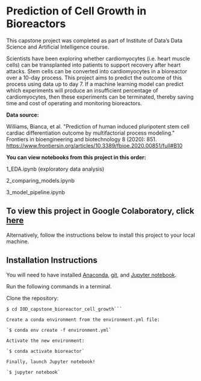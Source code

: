           

# Prediction of Cell Growth in Bioreactors

This capstone project was completed as part of Institute of Data’s Data Science and Artificial Intelligence course.

Scientists have been exploring whether cardiomyocytes (i.e. heart muscle cells) can be transplanted into patients to support recovery after heart attacks. Stem cells can be converted into cardiomyocytes in a bioreactor over a 10-day process. This project aims to predict the outcome of this process using data up to day 7. If a machine learning model can predict which experiments will produce an insufficient percentage of cardiomyocytes, then these experiments can be terminated, thereby saving time and cost of operating and monitoring bioreactors.

**Data source:**

Williams, Bianca, et al. "Prediction of human induced pluripotent stem cell cardiac differentiation outcome by multifactorial process modeling." Frontiers in bioengineering and biotechnology 8 (2020): 851. https://www.frontiersin.org/articles/10.3389/fbioe.2020.00851/full#B10

**You can view notebooks from this project in this order:**

1_EDA.ipynb (exploratory data analysis)

2_comparing_models.ipynb

3_model_pipeline.ipynb

## To view this project in Google Colaboratory, click [here](https://colab.research.google.com/github/avani-bhojwani/IOD_capstone_bioreactor/blob/master)

Alternatively, follow the instructions below to install this project to your local machine.

## Installation Instructions

You will need to have installed [Anaconda](https://www.anaconda.com/distribution/), [git](https://git-scm.com/), and [Jupyter notebook](https://test-jupyter.readthedocs.io/en/latest/install.html).

Run the following commands in a terminal.

Clone the repository:

```$ git clone https://github.com/avani-bhojwani/IOD_capstone_bioreactor.git
$ cd IOD_capstone_bioreactor_cell_growth```

Create a conda environment from the environment.yml file:

`$ conda env create -f environment.yml`

Activate the new environment:

`$ conda activate bioreactor`

Finally, launch Jupyter notebook!

`$ jupyter notebook`
